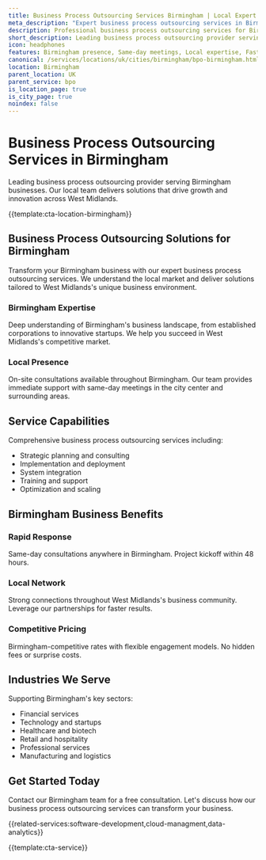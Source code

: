 ```yaml
---
title: Business Process Outsourcing Services Birmingham | Local Expert Solutions
meta_description: "Expert business process outsourcing services in Birmingham. Local team, same-day consultations, proven results. Transform your business today."
description: Professional business process outsourcing services for Birmingham businesses
short_description: Leading business process outsourcing provider serving Birmingham and West Midlands.
icon: headphones
features: Birmingham presence, Same-day meetings, Local expertise, Fast deployment, Competitive rates, Proven track record
canonical: /services/locations/uk/cities/birmingham/bpo-birmingham.html
location: Birmingham
parent_location: UK
parent_service: bpo
is_location_page: true
is_city_page: true
noindex: false
---
```


# Business Process Outsourcing Services in Birmingham

Leading business process outsourcing provider serving Birmingham businesses. Our local team delivers solutions that drive growth and innovation across West Midlands.

{{template:cta-location-birmingham}}

## Business Process Outsourcing Solutions for Birmingham

Transform your Birmingham business with our expert business process outsourcing services. We understand the local market and deliver solutions tailored to West Midlands's unique business environment.

### Birmingham Expertise

Deep understanding of Birmingham's business landscape, from established corporations to innovative startups. We help you succeed in West Midlands's competitive market.

### Local Presence

On-site consultations available throughout Birmingham. Our team provides immediate support with same-day meetings in the city center and surrounding areas.

## Service Capabilities

Comprehensive business process outsourcing services including:
- Strategic planning and consulting
- Implementation and deployment
- System integration
- Training and support
- Optimization and scaling

## Birmingham Business Benefits

### Rapid Response
Same-day consultations anywhere in Birmingham. Project kickoff within 48 hours.

### Local Network
Strong connections throughout West Midlands's business community. Leverage our partnerships for faster results.

### Competitive Pricing
Birmingham-competitive rates with flexible engagement models. No hidden fees or surprise costs.

## Industries We Serve

Supporting Birmingham's key sectors:
- Financial services
- Technology and startups
- Healthcare and biotech
- Retail and hospitality
- Professional services
- Manufacturing and logistics

## Get Started Today

Contact our Birmingham team for a free consultation. Let's discuss how our business process outsourcing services can transform your business.

{{related-services:software-development,cloud-managment,data-analytics}}

{{template:cta-service}}
